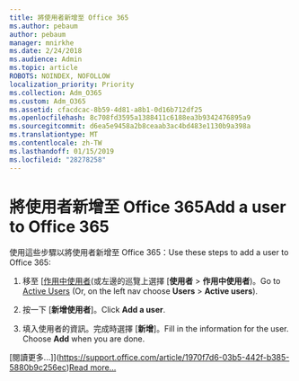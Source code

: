 ```yaml
---
title: 將使用者新增至 Office 365
ms.author: pebaum
author: pebaum
manager: mnirkhe
ms.date: 2/24/2018
ms.audience: Admin
ms.topic: article
ROBOTS: NOINDEX, NOFOLLOW
localization_priority: Priority
ms.collection: Adm_O365
ms.custom: Adm_O365
ms.assetid: cfacdcac-8b59-4d81-a8b1-0d16b712df25
ms.openlocfilehash: 8c708fd3595a1388411c6188ea3b9342476895a9
ms.sourcegitcommit: d6ea5e9458a2b8ceaab3ac4bd483e1130b9a398a
ms.translationtype: MT
ms.contentlocale: zh-TW
ms.lasthandoff: 01/15/2019
ms.locfileid: "28278258"
---
```

# <a name="add-a-user-to-office-365"></a><span data-ttu-id="a7551-102">將使用者新增至 Office 365</span><span class="sxs-lookup"><span data-stu-id="a7551-102">Add a user to Office 365</span></span>

<span data-ttu-id="a7551-103">使用這些步驟以將使用者新增至 Office 365：</span><span class="sxs-lookup"><span data-stu-id="a7551-103">Use these steps to add a user to Office 365:</span></span>
  
1. <span data-ttu-id="a7551-104">移至 [[作用中使用者](https://support.office.com/article/https://portal.office.com/adminportal/home.aspx#/users)(或左邊的巡覽上選擇 [**使用者** \> **作用中使用者**)。</span><span class="sxs-lookup"><span data-stu-id="a7551-104">Go to [Active Users](https://support.office.com/article/https://portal.office.com/adminportal/home.aspx#/users) (Or, on the left nav choose **Users** \> **Active users**).</span></span>
    
2. <span data-ttu-id="a7551-105">按一下 [**新增使用者**]。</span><span class="sxs-lookup"><span data-stu-id="a7551-105">Click **Add a user**.</span></span>
    
3. <span data-ttu-id="a7551-p101">填入使用者的資訊。完成時選擇 [**新增**]。</span><span class="sxs-lookup"><span data-stu-id="a7551-p101">Fill in the information for the user. Choose **Add** when you are done.</span></span> 
    
<span data-ttu-id="a7551-108">[閱讀更多...]](https://support.office.com/article/1970f7d6-03b5-442f-b385-5880b9c256ec)</span><span class="sxs-lookup"><span data-stu-id="a7551-108">[Read more...](https://support.office.com/article/1970f7d6-03b5-442f-b385-5880b9c256ec)</span></span>
  


